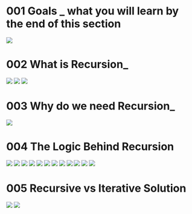# 001 Goals _ what you will learn by the end of this section
![](Images/2022-10-02-00-30-00.png)

# 002 What is Recursion_
![](Images/2022-10-02-00-38-13.png)
![](Images/2022-10-02-00-39-56.png)
![](Images/2022-10-02-00-40-53.png)

# 003 Why do we need Recursion_
![](Images/2022-10-02-00-45-58.png)

# 004 The Logic Behind Recursion
![](Images/2022-10-02-00-48-20.png)
![](Images/2022-10-02-00-48-43.png)
![](Images/2022-10-02-00-51-30.png)
![](Images/2022-10-02-00-52-04.png)
![](Images/2022-10-02-00-52-29.png)
![](Images/2022-10-02-00-52-49.png)
![](Images/2022-10-02-00-53-24.png)
![](Images/2022-10-02-00-56-42.png)
![](Images/2022-10-02-00-57-22.png)
![](Images/2022-10-02-00-57-45.png)
![](Images/2022-10-02-00-58-54.png)
![](Images/2022-10-02-00-59-20.png)

# 005 Recursive vs Iterative Solution
![](2022-10-02-01-01-34.png)
![](2022-10-02-01-04-41.png)